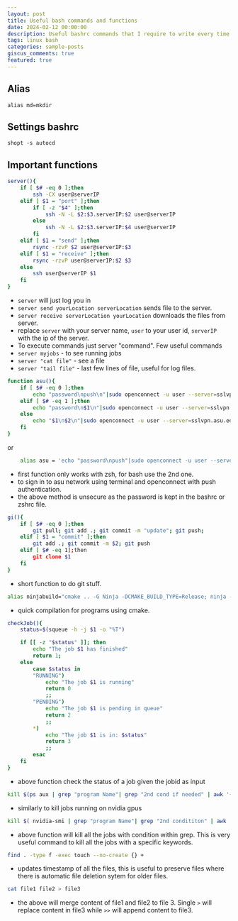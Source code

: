 ```yaml
---
layout: post
title: Useful bash commands and functions
date: 2024-02-12 00:00:00
description: Useful bashrc commands that I require to write every time I create a new system.
tags: linux bash
categories: sample-posts
giscus_comments: true
featured: true
---
```


## Alias

`alias md=mkdir`

## Settings bashrc

`shopt -s autocd`

## Important functions


```bash
server(){
    if [ $# -eq 0 ];then
        ssh -CX user@serverIP
    elif [ $1 = "port" ];then
        if [ -z "$4" ];then
            ssh -N -L $2:$3.serverIP:$2 user@serverIP
        else
            ssh -N -L $2:$3.serverIP:$4 user@serverIP
        fi
    elif [ $1 = "send" ];then
        rsync -rzvP $2 user@serverIP:$3
    elif [ $1 = "receive" ];then
        rsync -rzvP user@serverIP:$2 $3
    else
        ssh user@serverIP $1
    fi
}
```

- `server` will just log you in
- `server send yourLocation serverLocation` sends file to the server.
- `server receive serverLocation yourLocation` downloads the files from server.
- replace `server` with your server name, `user` to your user id, `serverIP` with the ip of the server.
- To execute commands just server "command". Few useful commands
- `server myjobs` - to see running jobs
- `server "cat file"` - see a file
- `server "tail file"` - last few lines of file, useful for log files.


```bash
function asu(){
    if [ $# -eq 0 ];then
        echo "password\npush\n"|sudo openconnect -u user --server=sslvpn.asu.edu
    elif [ $# -eq 1 ];then
        echo "password\n$1\n"|sudo openconnect -u user --server=sslvpn.asu.edu
    else
        echo "$1\n$2\n"|sudo openconnect -u user --server=sslvpn.asu.edu
    fi
}
```

or 

```bash
    alias asu = 'echo "password\npush"|sudo openconnect -u user --server=sslvpn.asu.edu'
```

- first function only works with zsh, for bash use the 2nd one.
- to sign in to asu network using terminal and openconnect with push authentication.
- the above method is unsecure as the password is kept in the bashrc or zshrc file.

```bash
gi(){
    if [ $# -eq 0 ];then
        git pull; git add .; git commit -m "update"; git push;
    elif [ $1 = "commit" ];then
        git add .; git commit -m $2; git push
    elif [ $# -eq 1];then
        git clone $1
    fi
}
```

- short function to do git stuff.

```bash
alias ninjabuild="cmake .. -G Ninja -DCMAKE_BUILD_TYPE=Release; ninja -j 30"
```

- quick compilation for programs using cmake.


```bash
checkJob(){
    status=$(squeue -h -j $1 -o "%T")

    if [[ -z "$status" ]]; then
        echo "The job $1 has finished"
        return 1;
    else
        case $status in 
        "RUNNING")
            echo "The job $1 is running"
            return 0
            ;;
        "PENDING")
            echo "The job $1 is pending in queue"
            return 2
            ;;
        *)
            echo "The job $1 is in: $status"
            return 3
            ;;
        esac
    fi
}
```


- above function check the status of a job given the jobid as input


```bash
kill $(ps aux | grep "program Name"| grep "2nd cond if needed" | awk '{print $2}')
```
- similarly to kill jobs running on nvidia gpus

```bash
kill $( nvidia-smi | grep "program Name"| grep "2nd condititon" | awk '{print $5}')
```

- above function will kill all the jobs with condition within grep. This is very useful command to kill all the jobs with a specific keywords.

```bash
find . -type f -exec touch --no-create {} +
```
- updates timestamp of all the files, this is useful to preserve files where there is automatic file deletion sytem for older files.

```bash
cat file1 file2 > file3
```
- the above will merge content of file1 and file2 to file 3. Single `>` will replace content in file3 while `>>` will append content to file3.